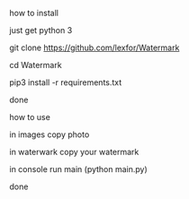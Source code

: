 how to install

just get python 3

git clone https://github.com/lexfor/Watermark

cd Watermark

pip3 install -r requirements.txt

done



how to use

in images copy photo

in waterwark copy your watermark

in console run main (python main.py)

done
